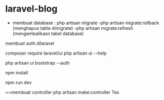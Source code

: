 # laravel-blog

- membuat database : php artisan migrate
-php artisan migrate:rollback (menghapus table dimigrate)
-php artisan migrate:refresh (mengembalikasn tabel database)

membuat auth dilaravel

composer require laravel/ui
php artisan ui --help

 php artisan ui bootstrap --auth
 
 npm install
 
 npm run dev
 
 
 ==membuat controller php artisan make:controller Tes
 
 

